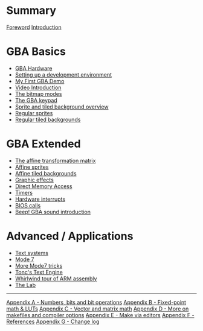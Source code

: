 # Summary

[Foreword](./foreword.md)
[Introduction](./intro.md)

# GBA Basics

- [GBA Hardware](./hardware.md)
- [Setting up a development environment]()
- [My First GBA Demo](./first.md)
- [Video Introduction](./video.md)
- [The bitmap modes](./bitmaps.md)
- [The GBA keypad](./keys.md)
- [Sprite and tiled background overview](./objbg.md)
- [Regular sprites](./regobj.md)
- [Regular tiled backgrounds](./regbg.md)

# GBA Extended

- [The affine transformation matrix](./affine.md)
- [Affine sprites](./affobj.md)
- [Affine tiled backgrounds](./affbg.md)
- [Graphic effects](./gfx.md)
- [Direct Memory Access](./dma.md)
- [Timers](./timers.md)
- [Hardware interrupts](./interrupts.md)
- [BIOS calls](./swi.md)
- [Beep! GBA sound introduction](./sndsqr.md)

# Advanced / Applications

- [Text systems](./text.md)
- [Mode 7](./mode7.md)
- [More Mode7 tricks](./mode7ex.md)
- [Tonc's Text Engine]()
- [Whirlwind tour of ARM assembly](./asm.md)
- [The Lab]()

---

[Appendix A - Numbers, bits and bit operations]()
[Appendix B - Fixed-point math & LUTs](./fixed.md)
[Appendix C - Vector and matrix math]()
[Appendix D - More on makefiles and compiler options](./makefile.md)
[Appendix E - Make via editors]()
[Appendix F - References]()
[Appendix G - Change log]()
